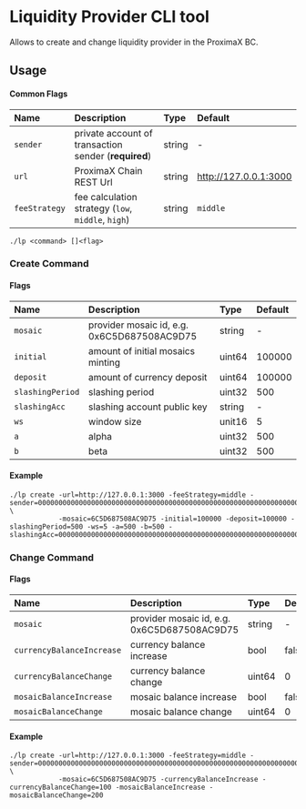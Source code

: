 # Liquidity Provider CLI tool

Allows to create and change liquidity provider in the ProximaX BC.

## Usage

#### Common Flags

| Name          | Description                                          | Type   | Default               |
|:--------------|:-----------------------------------------------------|:-------|:----------------------|
| `sender`      | private account of transaction sender (**required**) | string | -                     |
| `url`         | ProximaX Chain REST Url                              | string | http://127.0.0.1:3000 |
| `feeStrategy` | fee calculation strategy (`low`, `middle`, `high`)   | string | `middle`              |

```shell
./lp <command> []<flag>
```

### Create Command

#### Flags

| Name             | Description                                         | Type   | Default |
|:-----------------|:----------------------------------------------------|:-------|:--------|
| `mosaic`         | provider mosaic id, e.g. 0x6C5D687508AC9D75         | string | -       |
| `initial`        | amount of initial mosaics minting                   | uint64 | 100000  |
| `deposit`        | amount of currency deposit                          | uint64 | 100000  |
| `slashingPeriod` | slashing period                                     | uint32 | 500     |
| `slashingAcc`    | slashing account public key                         | string | -       |
| `ws`             | window size                                         | unit16 | 5       |
| `a`              | alpha                                               | uint32 | 500     |
| `b`              | beta                                                | uint32 | 500     |

#### Example

```shell
./lp create -url=http://127.0.0.1:3000 -feeStrategy=middle -sender=0000000000000000000000000000000000000000000000000000000000000000 \
            -mosaic=6C5D687508AC9D75 -initial=100000 -deposit=100000 -slashingPeriod=500 -ws=5 -a=500 -b=500 -slashingAcc=0000000000000000000000000000000000000000000000000000000000000000
```

### Change Command

#### Flags

| Name                      | Description                                 | Type   | Default |
|:--------------------------|:--------------------------------------------|:-------|:--------|
| `mosaic`                  | provider mosaic id, e.g. 0x6C5D687508AC9D75 | string | -       |
| `currencyBalanceIncrease` | currency balance increase                   | bool   | false   |
| `currencyBalanceChange`   | currency balance change                     | uint64 | 0       |
| `mosaicBalanceIncrease`   | mosaic balance increase                     | bool   | false   |
| `mosaicBalanceChange`     | mosaic balance change                       | uint64 | 0       |

#### Example

```shell
./lp create -url=http://127.0.0.1:3000 -feeStrategy=middle -sender=0000000000000000000000000000000000000000000000000000000000000000 \
            -mosaic=6C5D687508AC9D75 -currencyBalanceIncrease -currencyBalanceChange=100 -mosaicBalanceIncrease -mosaicBalanceChange=200
```
